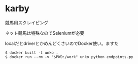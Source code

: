 # karby
競馬用スクレイピング


ネット競馬は特殊なのでSeleniumが必要

localだとdriverとかめんどくさいのでDocker使い。ますた


```
$ docker built -t unko .
$ docker run --rm -v "$PWD:/work" unko python endpoints.py
```